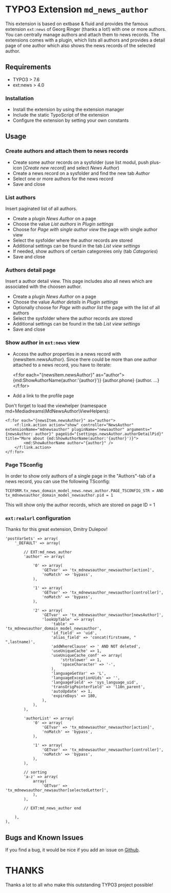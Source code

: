 # TYPO3 Extension ``md_news_author``

This extension is based on extbase & fluid and provides the famous extension ``ext:news`` of Georg Ringer (thanks a lot!) with one or more authors. You can centrally manage authors and attach them to news records. The extensions comes with a plugin, which lists all authors and provides a detail page of one author which also shows the news records of the selected author.

## Requirements

- TYPO3 > 7.6
- ext:news > 4.0

### Installation

- Install the extension by using the extension manager
- Include the static TypoScript of the extension
- Configure the extension by setting your own constants

## Usage

### Create authors and attach them to news records

- Create some author records on a sysfolder (use list modul, push plus-icon [*Create new record*] and select *News Author*)
- Create a news record on a sysfolder and find the new tab *Author*
- Select one or more authors for the news record
- Save and close

### List authors

Insert paginated list of all authors.

- Create a plugin *News Author* on a page
- Choose the value *List authors* in *Plugin settings*
- Choose for *Page with single author view* the page with single author view
- Select the sysfolder where the author records are stored
- Additional settings can be found in the tab *List view settings*
- If needed, show authors of certain categoreies only (tab *Categories*)
- Save and close

### Authors detail page

Insert a author detail view. This page includes also all news which are associated with the choosen author.

- Create a plugin *News Author* on a page
- Choose the value *Author details* in *Plugin settings*
- Optionally choose for *Page with author list* the page with the list of all authors
- Select the sysfolder where the author records are stored
- Additional settings can be found in the tab *List view settings*
- Save and close

### Show author in ``ext:news`` view

- Access the author properties in a news record with {newsItem.newsAuthor}. Since there could be more than one author attached to a news record, you have to iterate:

    <f:for each="{newsItem.newsAuthor}" as="author">
        {md:ShowAuthorName(author:'{author}')}
        {author.phone}
        {author. ...}
    </f:for>

- Add a link to the profile page

Don't forget to load the viewhelper {namespace md=Mediadreams\MdNewsAuthor\ViewHelpers}:

    <f:for each="{newsItem.newsAuthor}" as="author">
        <f:link.action action="show" controller="NewsAuthor" extensionName="mdnewsauthor" pluginName="newsauthor" arguments="{newsAuthor: author}" pageUid="{settings.newsAuthor.authorDetailPid}" title="More about {md:ShowAuthorName(author:'{author}')}">
            <md:ShowAuthorName author="{author}" />
        </f:link.action>
    </f:for>

### Page TSconfig

In order to show only authors of a single page in the "Authors"-tab of a news record, you can use the following TSconfig:

    TCEFORM.tx_news_domain_model_news.news_author.PAGE_TSCONFIG_STR = AND tx_mdnewsauthor_domain_model_newsauthor.pid = 1

This will show only the author records, which are stored on page ID = 1

### ``ext:realurl`` configuration

Thanks for this great extension, Dmitry Dulepov!

    'postVarSets' => array(
        '_DEFAULT' => array(

            // EXT:md_news_author
            'author' => array(

                '0' => array(
                    'GETvar' => 'tx_mdnewsauthor_newsauthor[action]',
                    'noMatch' => 'bypass',
                ),

                '1' => array(
                    'GETvar' => 'tx_mdnewsauthor_newsauthor[controller]',
                    'noMatch' => 'bypass',
                ),

                '2' => array(
                    'GETvar' => 'tx_mdnewsauthor_newsauthor[newsAuthor]',
                    'lookUpTable' => array(
                        'table' => 'tx_mdnewsauthor_domain_model_newsauthor',
                        'id_field' => 'uid',
                        'alias_field' => 'concat(firstname, " ",lastname)',
                        'addWhereClause' => ' AND NOT deleted',
                        'useUniqueCache' => 1,
                        'useUniqueCache_conf' => array(
                            'strtolower' => 1,
                            'spaceCharacter' => '-',
                        ),
                        'languageGetVar' => 'L',
                        'languageExceptionUids' => '',
                        'languageField' => 'sys_language_uid',
                        'transOrigPointerField' => 'l10n_parent',
                        'autoUpdate' => 1,
                        'expireDays' => 180,
                    ),
                ),
            ),

            'authorList' => array(
                '0' => array(
                    'GETvar' => 'tx_mdnewsauthor_newsauthor[action]',
                    'noMatch' => 'bypass',
                ),

                '1' => array(
                    'GETvar' => 'tx_mdnewsauthor_newsauthor[controller]',
                    'noMatch' => 'bypass',
                ),
            ),

            // sorting
            'a-z' => array(
                array(
                    'GETvar' => 'tx_mdnewsauthor_newsauthor[selectedLetter]',
                ),
            ),

            // EXT:md_news_author end
            
        ),
    ),

## Bugs and Known Issues
If you find a bug, it would be nice if you add an issue on [Github](https://github.com/cdaecke/md_news_author/issues).

# THANKS

Thanks a lot to all who make this outstanding TYPO3 project possible!
